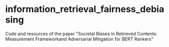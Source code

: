 # information_retrieval_fairness_debiasing
Code and resources of the paper "Societal Biases in Retrieved Contents: Measurement Frameworkand Adversarial Mitigation for BERT Rankers"
